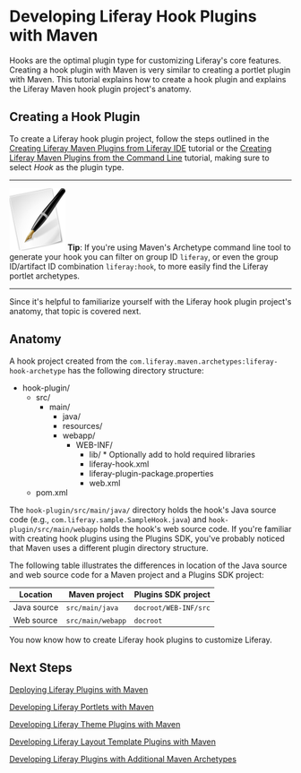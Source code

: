 # Developing Liferay Hook Plugins with Maven [](id=developing-liferay-hook-plugins-with-maven-lp-6-2-develop-tutorial)

Hooks are the optimal plugin type for customizing Liferay's core features.
Creating a hook plugin with Maven is very similar to creating a portlet plugin
with Maven. This tutorial explains how to create a hook plugin and explains
the Liferay Maven hook plugin project's anatomy. 

## Creating a Hook Plugin

To create a Liferay hook plugin project, follow the steps outlined in the
[Creating Liferay Maven Plugins from Liferay IDE](https://www-ldn.liferay.com/develop/tutorials/-/knowledge_base/creating-liferay-maven-plugins-from-liferay-ide-lp-6-2-develop-tutorial)
tutorial or the
[Creating Liferay Maven Plugins from the Command Line](https://www-ldn.liferay.com/develop/tutorials/-/knowledge_base/creating-liferay-maven-plugins-from-the-command-lin-lp-6-2-develop-tutorial)
tutorial, making sure to select *Hook* as the plugin type. 

---

![tip](../../images/tip-pen-paper.png) **Tip**: If you're using Maven's
Archetype command line tool to generate your hook you can filter on group ID
`liferay`, or even the group ID/artifact ID combination `liferay:hook`, to more
easily find the Liferay portlet archetypes. 

---

Since it's helpful to familiarize yourself with the Liferay hook plugin
project's anatomy, that topic is covered next. 

## Anatomy

A hook project created from the
`com.liferay.maven.archetypes:liferay-hook-archetype` has the following
directory structure: 

- hook-plugin/
    - src/
        - main/
            - java/
            - resources/
            - webapp/
                - WEB-INF/
                    - lib/  \* Optionally add to hold required libraries
                    - liferay-hook.xml
                    - liferay-plugin-package.properties
                    - web.xml
    - pom.xml

The `hook-plugin/src/main/java/` directory holds the hook's Java source code
(e.g., `com.liferay.sample.SampleHook.java`) and `hook-plugin/src/main/webapp`
holds the hook's web source code. If you're familiar with creating hook plugins
using the Plugins SDK, you've probably noticed that Maven uses a different
plugin directory structure. 

The following table illustrates the differences in location of the Java source
and web source code for a Maven project and a Plugins SDK project: 

Location    | Maven project     | Plugins SDK project   |
----------- | ----------------- | --------------------- |
Java source | `src/main/java`   | `docroot/WEB-INF/src` |
Web source  | `src/main/webapp` | `docroot`             |

You now know how to create Liferay hook plugins to customize Liferay. 

## Next Steps

<!-- Revisit adding links to these tutorials. Jim

To view the directory structure of a hook developed by Ant, please refer to the
*Anatomy of the Hook* section of the [Creating a Hook](http://www.liferay.com)
tutorial on creating hook plugins via the Liferay Plugins SDK.

For detailed information on creating hooks, see the [Customizing and Extending
Liferay Functionality with Hooks](http://www.liferay.com) tutorial.
-->

[Deploying Liferay Plugins with Maven](https://www-ldn.liferay.com/develop/tutorials/-/knowledge_base/deploying-liferay-plugins-with-maven-lp-6-2-develop-tutorial)

[Developing Liferay Portlets with Maven](https://www-ldn.liferay.com/develop/tutorials/-/knowledge_base/creating-liferay-portlets-with-maven-lp-6-2-develop-tutorial)

[Developing Liferay Theme Plugins with Maven](https://www-ldn.liferay.com/develop/tutorials/-/knowledge_base/developing-liferay-theme-plugins-with-maven-lp-6-2-develop-tutorial)

[Developing Liferay Layout Template Plugins with Maven](https://www-ldn.liferay.com/develop/tutorials/-/knowledge_base/developing-liferay-layout-template-plugins-with-mav-lp-6-2-develop-tutorial)

[Developing Liferay Plugins with Additional Maven Archetypes](https://www-ldn.liferay.com/develop/tutorials/-/knowledge_base/developing-liferay-plugins-with-additional-maven-ar-lp-6-2-develop-tutorial)

